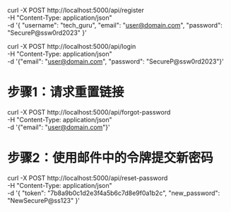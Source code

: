 curl -X POST http://localhost:5000/api/register \
  -H "Content-Type: application/json" \
  -d '{
    "username": "tech_guru", 
    "email": "user@domain.com",
    "password": "SecureP@ssw0rd2023"
  }'

  curl -X POST http://localhost:5000/api/login \
  -H "Content-Type: application/json" \
  -d '{"email": "user@domain.com", "password": "SecureP@ssw0rd2023"}'

  # 步骤1：请求重置链接
curl -X POST http://localhost:5000/api/forgot-password \
  -H "Content-Type: application/json" \
  -d '{"email": "user@domain.com"}'

# 步骤2：使用邮件中的令牌提交新密码
curl -X POST http://localhost:5000/api/reset-password \
  -H "Content-Type: application/json" \
  -d '{
    "token": "7b8a9b0c1d2e3f4a5b6c7d8e9f0a1b2c",
    "new_password": "NewSecureP@ss123"
  }'
